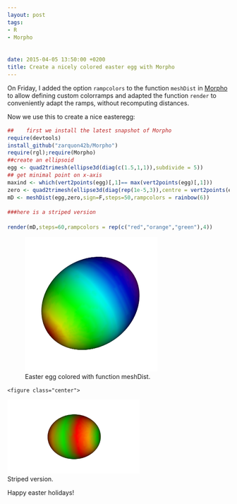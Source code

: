 ```yaml
---
layout: post
tags: 
- R 
- Morpho


date: 2015-04-05 13:50:00 +0200
title: Create a nicely colored easter egg with Morpho
---
```

    
On Friday, I added the option ```rampcolors``` to the function ```meshDist``` in [Morpho](https://github.com/zarquon42b/Morpho) to allow defining custom colorramps and adapted the function ```render``` to conveniently adapt the ramps, without recomputing distances.

Now we use this to create a nice easteregg:

```r
##    first we install the latest snapshot of Morpho
require(devtools)
install_github("zarquon42b/Morpho")
require(rgl);require(Morpho)
##create an ellipsoid
egg <- quad2trimesh(ellipse3d(diag(c(1.5,1,1)),subdivide = 5))
## get minimal point on x-axis
maxind <- which(vert2points(egg)[,1]== max(vert2points(egg)[,1]))
zero <- quad2trimesh(ellipse3d(diag(rep(1e-5,3)),centre = vert2points(egg)[maxind,])) 
mD <- meshDist(egg,zero,sign=F,steps=50,rampcolors = rainbow(6))

###here is a striped version

render(mD,steps=60,rampcolors = rep(c("red","orange","green"),4))

```
<figure class="center">
 <img rel="zoom" src="/resources/images/easteregg.png" alt="origstate" width="300" >
 <figcaption>Easter egg colored with function meshDist.</figcaption>
</figure>

    <figure class="center">
 <img rel="zoom" src="/resources/images/easterstriped.png" alt="origstate" width="300" >
 <figcaption>Striped version.</figcaption>
</figure>
    
Happy easter holidays!










